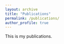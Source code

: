 ```yaml
---
layout: archive
title: "Publications"
permalink: /publications/
author_profile: true
---
```


This is my publications.